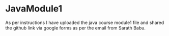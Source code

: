 # JavaModule1
As per instructions I have uploaded the java course module1 file and shared the github link via google forms as per the email from Sarath Babu.
